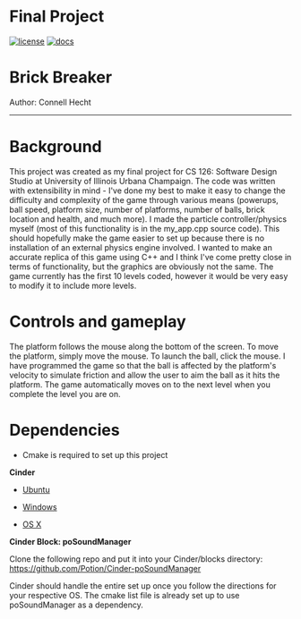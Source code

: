 # Final Project

[![license](https://img.shields.io/badge/license-MIT-green)](LICENSE)
[![docs](https://img.shields.io/badge/docs-yes-brightgreen)](docs/README.md)

# Brick Breaker

Author: Connell Hecht

---

# Background

This project was created as my final project for CS 126: Software Design Studio at University of Illinois Urbana Champaign.
The code was written with extensibility in mind - I've done my best to make it easy to change the difficulty and complexity of the game through various means (powerups, ball speed, platform size, number of platforms, number of balls, brick location and health, and much more). I made the particle controller/physics myself (most of this functionality is in the my_app.cpp source code). This should hopefully make the game easier to set up because there is no installation of an external physics engine involved. I wanted to make an accurate replica of this game using C++ and I think I've come pretty close in terms of functionality, but the graphics are obviously not the same. The game currently has the first 10 levels coded, however it would be very easy to modify it to include more levels.

# Controls and gameplay

The platform follows the mouse along the bottom of the screen. To move the platform, simply move the mouse. To launch the ball, click the mouse. I have programmed the game so that the ball is affected by the platform's velocity to simulate friction and allow the user to aim the ball as it hits the platform. The game automatically moves on to the next level when you complete the level you are on.

# Dependencies

- Cmake is required to set up this project

**Cinder**

- [Ubuntu](https://www.libcinder.org/docs/guides/linux-notes/ubuntu.html)

- [Windows](https://libcinder.org/docs/guides/windows-setup/index.html)

- [OS X](https://libcinder.org/docs/guides/mac-setup/index.html)

**Cinder Block: poSoundManager**

Clone the following repo and put it into your Cinder/blocks directory:
https://github.com/Potion/Cinder-poSoundManager

Cinder should handle the entire set up once you follow the directions for your respective OS. The cmake list file is already set up to use poSoundManager as a dependency.

